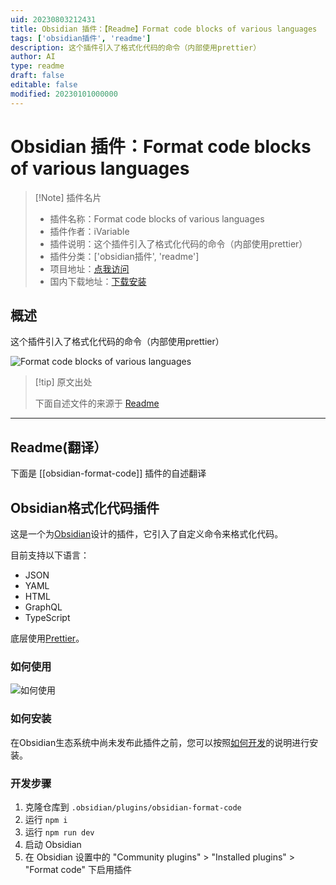 ```yaml
---
uid: 20230803212431
title: Obsidian 插件：【Readme】Format code blocks of various languages
tags: ['obsidian插件', 'readme']
description: 这个插件引入了格式化代码的命令（内部使用prettier）
author: AI
type: readme
draft: false
editable: false
modified: 20230101000000
---
```


# Obsidian 插件：Format code blocks of various languages

> [!Note] 插件名片
> - 插件名称：Format code blocks of various languages
> - 插件作者：iVariable
> - 插件说明：这个插件引入了格式化代码的命令（内部使用prettier）
> - 插件分类：['obsidian插件', 'readme']
> - 项目地址：[点我访问](https://github.com/iVariable/Obsidian-Format-Code)
> - 国内下载地址：[下载安装](https://pkmer.cn/products/plugin/pluginMarket/?obsidian-format-code)

## 概述

这个插件引入了格式化代码的命令（内部使用prettier）

![Format code blocks of various languages](https://cdn.pkmer.cn/covers/obsidian-format-code.gif!pkmer)

> [!tip] 原文出处
> 
>下面自述文件的来源于 [Readme](https://ghproxy.net/https://raw.githubusercontent.com/iVariable/Obsidian-Format-Code/master/README.md)
> 

---

## Readme(翻译）

下面是 [[obsidian-format-code]] 插件的自述翻译



## Obsidian格式化代码插件

这是一个为[Obsidian](https://obsidian.md)设计的插件，它引入了自定义命令来格式化代码。

目前支持以下语言：
- JSON
- YAML
- HTML
- GraphQL
- TypeScript

底层使用[Prettier](https://github.com/prettier/prettier)。

### 如何使用

![如何使用](assets/obsidian-prettier-demo.gif)

### 如何安装

在Obsidian生态系统中尚未发布此插件之前，您可以按照[如何开发](#how-to-develop)的说明进行安装。

### 开发步骤

1. 克隆仓库到 `.obsidian/plugins/obsidian-format-code`
2. 运行 `npm i`
3. 运行 `npm run dev`
4. 启动 Obsidian
5. 在 Obsidian 设置中的 "Community plugins" > "Installed plugins" > "Format code" 下启用插件



